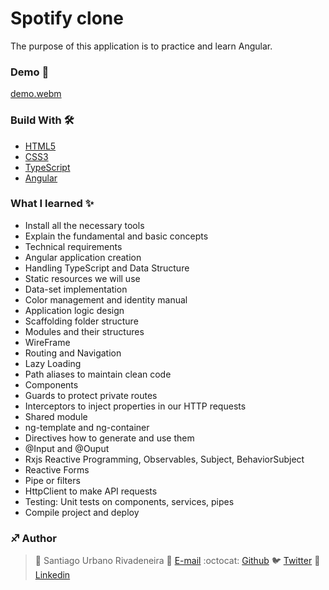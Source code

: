 
# Spotify clone

The purpose of this application is to practice and learn Angular.

### Demo 🚢

[demo.webm](https://user-images.githubusercontent.com/60886336/182394514-6d1d5db8-553d-4be8-a8d4-3bacbdbe74cb.webm)

### Build With 🛠️ 
* [HTML5](https://developer.mozilla.org/en-US/docs/Glossary/HTML5)
* [CSS3](https://developer.mozilla.org/en-US/docs/Web/CSS)
* [TypeScript](https://www.typescriptlang.org/)
* [Angular](https://angular.io/)

### What I learned ✨
- Install all the necessary tools
- Explain the fundamental and basic concepts
- Technical requirements
- Angular application creation
- Handling TypeScript and Data Structure
- Static resources we will use
- Data-set implementation
- Color management and identity manual
- Application logic design
- Scaffolding folder structure
- Modules and their structures
- WireFrame
- Routing and Navigation
- Lazy Loading
- Path aliases to maintain clean code
- Components
- Guards to protect private routes
- Interceptors to inject properties in our HTTP requests
- Shared module
- ng-template and ng-container
- Directives how to generate and use them
- @Input and @Ouput
- Rxjs Reactive Programming, Observables, Subject, BehaviorSubject
- Reactive Forms
- Pipe or filters
- HttpClient to make API requests
- Testing: Unit tests on components, services, pipes
- Compile project and deploy

### :sagittarius: Author
> :man: Santiago Urbano Rivadeneira
> :e-mail: [E-mail](dsanturban@gmail.com)
> :octocat: [Github](https://github.com/sanurb)
> :bird: [Twitter](https://twitter.com/dsanturban)
> :blue_book: [Linkedin](https://www.linkedin.com/in/sanurb)
